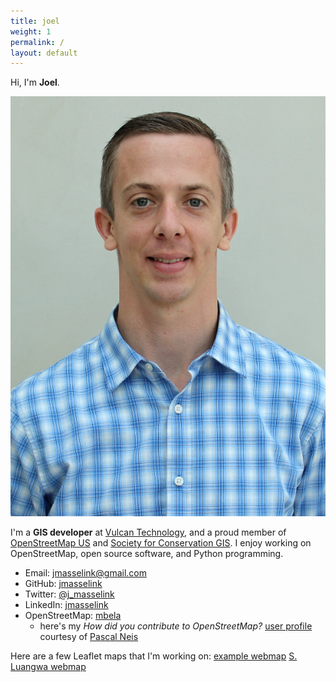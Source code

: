 ```yaml
---
title: joel
weight: 1
permalink: /
layout: default
---
```


Hi, I'm **Joel**.

![joelm](/images/Masselink-edit.jpg)

I'm a **GIS developer** at [Vulcan Technology](http://www.vulcan.com/technology), and a proud member of [OpenStreetMap US](http://cugos.org) and [Society for Conservation GIS](http://scgis.org). I enjoy working on OpenStreetMap, open source software, and Python programming.

* Email: [jmasselink@gmail.com](mailto:christyheaton@gmail.com)
* GitHub: [jmasselink](http://github.com/jmasselink)
* Twitter: [@j_masselink](http://twitter.com/j_masselink)
* LinkedIn: [jmasselink](https://www.linkedin.com/in/jmasselink)
* OpenStreetMap: [mbela](http://www.openstreetmap.org/user/mbela)  
    -  here's my *How did you contribute to OpenStreetMap?* [user profile](http://hdyc.neis-one.org/?mbela) courtesy of [Pascal Neis](http://neis-one.org)


Here are a few Leaflet maps that I'm working on:
[example webmap](/maps/leaflet-map.html)
[S. Luangwa webmap](/maps/SLuangwa-map.html)
